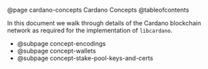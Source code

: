 @page cardano-concepts Cardano Concepts
@tableofcontents

In this document we walk through details of the Cardano blockchain network
as required for the implementation of `libcardano`.

* @subpage concept-encodings
* @subpage concept-wallets
* @subpage concept-stake-pool-keys-and-certs
